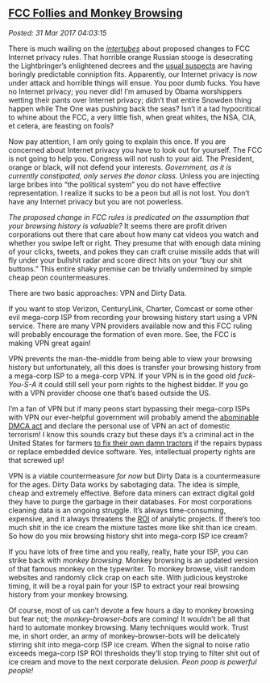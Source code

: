 
[FCC Follies
and Monkey Browsing](http://analyzethedatanotthedrivel.org/2017/03/30/fcc-follies-and-monkey-browsing/)
-------------------------------------------------------------------------------------------------------

*Posted: 31 Mar 2017 04:03:15*

There is much wailing on the
[*intertubes*](http://www.urbandictionary.com/define.php?term=intertubes)
about proposed changes to FCC Internet privacy rules. That horrible
orange Russian stooge is desecrating the Lightbringer’s enlightened
decrees and the [usual
suspects](https://www.washingtonpost.com/news/the-switch/wp/2017/03/28/republicans-are-poised-to-roll-back-landmark-fcc-privacy-rules-heres-what-you-need-to-know/)
are having boringly predictable conniption fits. Apparently, our
Internet privacy is *now* under attack and horrible things will ensue.
You poor dumb fucks. You have no Internet privacy; you never did! I’m
amused by Obama worshippers wetting their pants over Internet privacy;
didn’t that entire Snowden thing happen while The One was pushing back
the seas? Isn’t it a tad hypocritical to whine about the FCC, a very
little fish, when great whites, the NSA, CIA, et cetera, are feasting on
fools?

Now pay attention, I am only going to explain this once. If you are
concerned about Internet privacy you have to look out for yourself. The
FCC is not going to help you. Congress will not rush to your aid. The
President, orange or black, will not defend your interests. *Government,
as it is currently constipated, only serves the donor class.* Unless you
are injecting large bribes into “the political system” you do not have
effective representation. I realize it sucks to be a peon but all is not
lost. You don’t have any Internet privacy but you are not powerless.

*The proposed change in FCC rules is predicated on the assumption that
your browsing history is valuable?* It seems there are profit driven
corporations out there that care about how many cat videos you watch and
whether you swipe left or right. They presume that with enough data
mining of your clicks, tweets, and pokes they can craft cruise missile
adds that will fly under your bullshit radar and score direct hits on
your “buy our shit buttons.” This entire shaky premise can be trivially
undermined by simple cheap peon countermeasures.

There are two basic approaches: VPN and Dirty Data.

If you want to stop Verizon, CenturyLink, Charter, Comcast or some other
evil mega-corp ISP from recording your browsing history start using a
VPN service. There are many VPN providers available now and this FCC
ruling will probably encourage the formation of even more. See, the FCC
is making VPN great again!

VPN prevents the man-the-middle from being able to view your browsing
history but unfortunately, all this does is transfer your browsing
history from a mega-corp ISP to a mega-corp VPN. If your VPN is in the
good old *fuck-You-S-A* it could still sell your porn rights to the
highest bidder. If you go with a VPN provider choose one that’s based
outside the US.

I’m a fan of VPN but if many peons start bypassing their mega-corp ISPs
with VPN our ever-helpful government will probably amend the [abominable
DMCA
act](https://en.wikipedia.org/wiki/Digital_Millennium_Copyright_Act) and
declare the personal use of VPN an act of domestic terrorism! I know
this sounds crazy but these days it’s a criminal act in the United
States for farmers [to fix their own damn
tractors](http://modernfarmer.com/2016/07/right-to-repair/) if the
repairs bypass or replace embedded device software. Yes, intellectual
property rights are that screwed up!

VPN is a viable countermeasure *for now* but Dirty Data is a
countermeasure for the ages. Dirty Data works by sabotaging data. The
idea is simple, cheap and extremely effective. Before data miners can
extract digital gold they have to purge the garbage in their databases.
For most corporations cleaning data is an ongoing struggle. It’s always
time-consuming, expensive, and it always threatens the
[ROI](http://www.investopedia.com/terms/r/returnoninvestment.asp) of
analytic projects. If there’s too much shit in the ice cream the mixture
tastes more like shit than ice cream. So how do you mix browsing history
shit into mega-corp ISP ice cream?

If you have lots of free time and you really, really, hate your ISP, you
can strike back with *monkey browsing*. Monkey browsing is an updated
version of that famous monkey on the typewriter. To monkey browse, visit
random websites and randomly click crap on each site. With judicious
keystroke timing, it will be a royal pain for your ISP to extract your
real browsing history from your monkey browsing.

Of course, most of us can’t devote a few hours a day to monkey browsing
but fear not; the *monkey-browser-bots* are coming! It wouldn’t be all
that hard to automate monkey browsing. Many techniques would work. Trust
me, in short order, an army of monkey-browser-bots will be delicately
stirring shit into mega-corp ISP ice cream. When the signal to noise
ratio exceeds mega-corp ISP ROI thresholds they’ll stop trying to filter
shit out of ice cream and move to the next corporate delusion. *Peon
poop is powerful people!*
